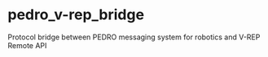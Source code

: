 # pedro_v-rep_bridge
Protocol bridge between PEDRO messaging system for robotics and V-REP Remote API
